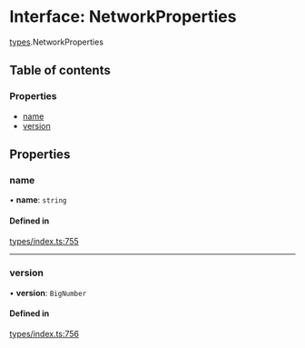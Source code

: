 # Interface: NetworkProperties

[types](../wiki/types).NetworkProperties

## Table of contents

### Properties

- [name](../wiki/types.NetworkProperties#name)
- [version](../wiki/types.NetworkProperties#version)

## Properties

### name

• **name**: `string`

#### Defined in

[types/index.ts:755](https://github.com/PolymeshAssociation/polymesh-sdk/blob/07b115c8/src/types/index.ts#L755)

___

### version

• **version**: `BigNumber`

#### Defined in

[types/index.ts:756](https://github.com/PolymeshAssociation/polymesh-sdk/blob/07b115c8/src/types/index.ts#L756)
